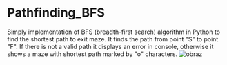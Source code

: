 # Pathfinding_BFS 

Simply implementation of BFS (breadth-first search) algorithm in Python to find the shortest path to exit maze. 
It finds the path from point "S" to point "F". If there is not a valid path it displays an error in console, otherwise it shows a maze with shortest path marked by "o" characters.
![obraz](https://user-images.githubusercontent.com/97404833/164911340-266f5fb8-2f11-4710-bcf5-71becd3bb227.png)
